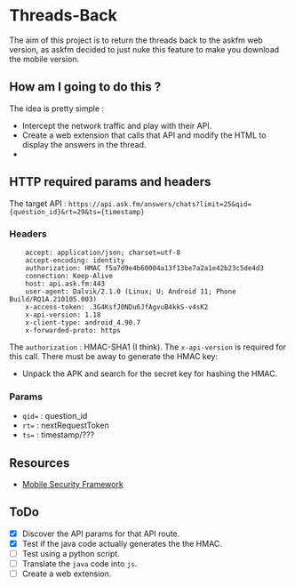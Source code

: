 # Threads-Back
The aim of this project is to return the threads back to the askfm web version, as askfm decided to just nuke this feature to make you download the mobile version.

## How am I going to do this ?
The idea is pretty simple :
- Intercept the network traffic and play with their API.
- Create a web extension that calls that API and modify the HTML to display the answers in the thread.
- 
## HTTP required params and headers
The target API : `https://api.ask.fm/answers/chats?limit=25&qid={question_id}&rt=29&ts={timestamp}`

### Headers
```
    accept: application/json; charset=utf-8
    accept-encoding: identity
    authorization: HMAC f5a7d9e4b60004a13f13be7a2a1e42b23c5de4d3
    connection: Keep-Alive
    host: api.ask.fm:443
    user-agent: Dalvik/2.1.0 (Linux; U; Android 11; Phone Build/RQ1A.210105.003)
    x-access-token: .3G4KsfJ0NDu6JfAgvuB4kkS-v4sK2
    x-api-version: 1.18
    x-client-type: android_4.90.7
    x-forwarded-proto: https
```

The `authorization` : HMAC-SHA1 (I think).
The `x-api-version` is required for this call.
There must be away to generate the HMAC key:
- Unpack the APK and search for the secret key for hashing the HMAC.

### Params

- `qid=` : question_id
- `rt=` : nextRequestToken
- `ts=` : timestamp/???

## Resources

- [Mobile Security Framework](https://github.com/MobSF/Mobile-Security-Framework-MobSF)

## ToDo
- [X] Discover the API params for that API route.
- [X] Test if the java code actually generates the the HMAC.
- [ ] Test using a python script.
- [ ] Translate the `java` code into `js`.
- [ ] Create a web extension.
